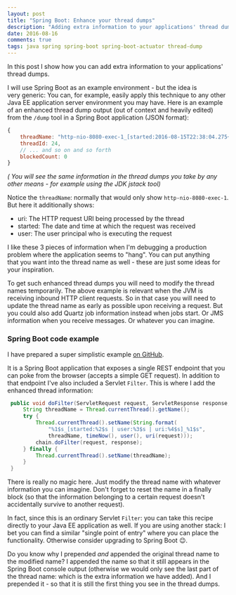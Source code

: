 ```yaml
---
layout: post
title: "Spring Boot: Enhance your thread dumps"
description: "Adding extra information to your applications' thread dumps"
date: 2016-08-16
comments: true
tags: java spring spring-boot spring-boot-actuator thread-dump
---
```


In this post I show how you can add extra information to your applications' thread dumps.

I will use Spring Boot as an example environment - but the idea is very generic: You can, for example, easily apply this technique to any other Java EE application server environment you may have. Here is an example of an enhanced thread dump output (out of context and heavily edited) from the `/dump` tool in a Spring Boot application (JSON format):

```javascript
{
    threadName: "http-nio-8080-exec-1_[started:2016-08-15T22:38:04.275+02:00 | user:johndoe | uri:/slowgreetings/duke]_http-nio-8080-exec-1",
    threadId: 24,
    // ... and so on and so forth
    blockedCount: 0
}
```

_( You will see the same information in the thread dumps you take by any other means - for example using the JDK jstack tool)_

Notice the `threadName`: normally that would only show `http-nio-8080-exec-1`. But here it additionally shows:

- uri: The HTTP request URI being processed by the thread
- started: The date and time at which the request was received
- user: The user principal who is executing the request

I like these 3 pieces of information when I'm debugging a production problem where the application seems to "hang". You can put anything that you want into the thread name as well - these are just some ideas for your inspiration.

To get such enhanced thread dumps you will need to modify the thread names temporarily. The above example is relevant when the JVM is receiving inbound HTTP client requests. So in that case you will need to update the thread name as early as possible upon receiving a request. But you could also add Quartz job information instead when jobs start. Or JMS information when you receive messages. Or whatever you can imagine.

### Spring Boot code example
I have prepared a super simplistic example [on GitHub](https://github.com/nickymoelholm/smallexamples/tree/master/enhanced-threaddumps).

It is a Spring Boot application that exposes a single REST endpoint that you can poke from the browser (accepts a simple GET request). In addition to that endpoint I've also included a Servlet `Filter`. This is where I add the enhanced thread information:

```java
 public void doFilter(ServletRequest request, ServletResponse response, FilterChain chain) throws IOException, ServletException {
     String threadName = Thread.currentThread().getName();
     try {
         Thread.currentThread().setName(String.format(
             "%1$s_[started:%2$s | user:%3$s | uri:%4$s]_%1$s",
             threadName, timeNow(), user(), uri(request)));
         chain.doFilter(request, response);
     } finally {
         Thread.currentThread().setName(threadName);
     }
 }
```

There is really no magic here. Just modify the thread name with whatever information you can imagine. Don't forget to reset the name in a finally block (so that the information belonging to a certain request doesn't accidentally survive to another request).

In fact, since this is an ordinary Servlet `Filter`: you can take this recipe directly to your Java EE application as well. If you are using another stack: I bet you can find a similar "single point of entry" where you can place the functionality. Otherwise consider upgrading to Spring Boot 😉.

Do you know why I prepended _and_ appended the original thread name to the modified name? I appended the name so that it still appears in the Spring Boot console output (otherwise we would only see the last part of the thread name: which is the extra information we have added). And I prepended it - so that it is still the first thing you see in the thread dumps.
